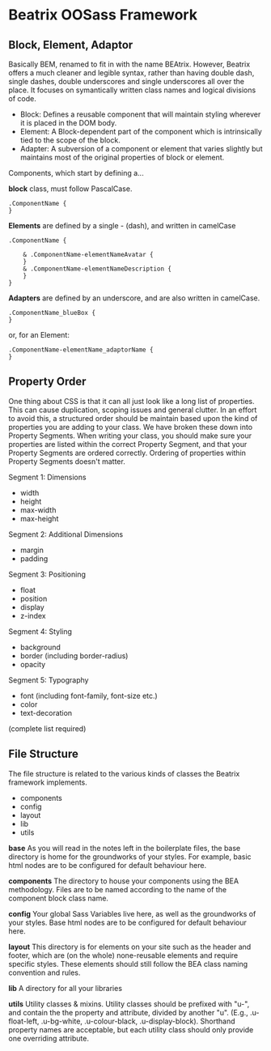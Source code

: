 Beatrix OOSass Framework
========================

Block, Element, Adaptor
-----------------------

Basically BEM, renamed to fit in with the name BEAtrix.
However, Beatrix offers a much cleaner and legible syntax, rather than having double dash, single dashes, double underscores and single underscores all over the place. It focuses on symantically written class names and logical divisions of code.

 - Block:
Defines a reusable component that will maintain styling wherever it is placed in the DOM body.
 - Element:
A Block-dependent part of the component which is intrinsically tied to the scope of the block.
 - Adapter:
A subversion of a component or element that varies slightly but maintains most of the original properties of block or element.

Components, which start by defining a...

 **block** class, must follow PascalCase.

    .ComponentName {
    }

**Elements** are defined by a single - (dash), and written in camelCase

    .ComponentName {
	     
        & .ComponentName-elementNameAvatar {
	    }
	    & .ComponentName-elementNameDescription {
	    }
    }

**Adapters** are defined by an underscore, and are also written in camelCase.

    .ComponentName_blueBox {
    }
or, for an Element:

    .ComponentName-elementName_adaptorName {
    }


Property Order
--------------

One thing about CSS is that it can all just look like a long list of properties. This can cause duplication, scoping issues and general clutter. In an effort to avoid this, a structured order should be maintain based upon the kind of properties you are adding to your class. We have broken these down into Property Segments. When writing your class, you should make sure your properties are listed within the correct Property Segment, and that your Property Segments are ordered correctly. Ordering of properties within Property Segments doesn't matter.

Segment 1: Dimensions

 - width
 - height
 - max-width
 - max-height

Segment 2: Additional Dimensions

 - margin
 - padding
 
Segment 3: Positioning

 - float
 - position
 - display
 - z-index

Segment 4: Styling

 - background 
 - border (including border-radius) 
 - opacity

Segment 5: Typography

 - font (including font-family, font-size etc.)
 - color
 - text-decoration

(complete list required)

File Structure
--------------

The file structure is related to the various kinds of classes the Beatrix framework implements.

- components
- config
- layout
- lib
- utils

**base**
As you will read in the notes left in the boilerplate files, the base directory is home for the groundworks of your styles. For example, basic html nodes are to be configured for default behaviour here. 

**components**
The directory to house your components using the BEA methodology. 
Files are to be named according to the name of the component block class name.

**config**
Your global Sass Variables live here, as well as the groundworks of your styles. Base html nodes are to be configured for default behaviour here. 

**layout**
This directory is for elements on your site such as the header and footer, which are (on the whole) none-reusable elements and require specific styles. These elements should still follow the BEA class naming convention and rules.

**lib**
A directory for all your libraries

**utils**
Utility classes & mixins. Utility classes should be prefixed with "u-", and contain the the property and attribute, divided by another "u". (E.g., .u-float-left, .u-bg-white, .u-colour-black, .u-display-block). Shorthand property names are acceptable, but each utility class should only provide one overriding attribute.
